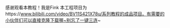 感谢观看本教程！我是Fink
本工程项目为https://www.bilibili.com/video/BV11S421X78u/系列教程的成品项目。有需要的小伙伴们可以直接克隆下载喔~别忘了一键三连~
